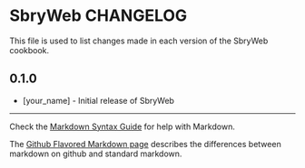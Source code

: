 # SbryWeb CHANGELOG

This file is used to list changes made in each version of the SbryWeb cookbook.

## 0.1.0
- [your_name] - Initial release of SbryWeb

- - -
Check the [Markdown Syntax Guide](http://daringfireball.net/projects/markdown/syntax) for help with Markdown.

The [Github Flavored Markdown page](http://github.github.com/github-flavored-markdown/) describes the differences between markdown on github and standard markdown.
